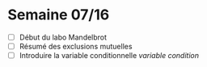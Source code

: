# Semaine 07/16

- [ ] Début du labo Mandelbrot
- [ ] Résumé des exclusions mutuelles 
- [ ] Introduire la variable conditionnelle *variable condition*
